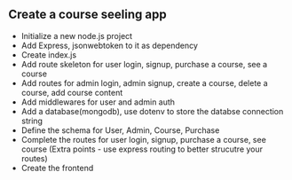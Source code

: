 ## Create a course seeling app

- Initialize a new node.js project
- Add Express, jsonwebtoken to it as dependency
- Create index.js
- Add route skeleton for user login, signup, purchase a course, see a course
- Add routes for admin login, admin signup, create a course, delete a course, add course content
- Add middlewares for user and admin auth
- Add a database(mongodb), use dotenv to store the databse connection string
- Define the schema for User, Admin, Course, Purchase
- Complete the routes for user login, signup, purchase a course, see course (Extra points - use express routing to better strucutre your routes)
- Create the frontend